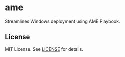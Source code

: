 # ame

Streamlines Windows deployment using AME Playbook.

## License

MIT License. See [LICENSE](LICENSE) for details.
